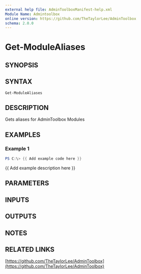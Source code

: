 ```yaml
---
external help file: AdminToolboxManifest-help.xml
Module Name: Admintoolbox
online version: https://github.com/TheTaylorLee/AdminToolbox
schema: 2.0.0
---
```


# Get-ModuleAliases

## SYNOPSIS

## SYNTAX

```
Get-ModuleAliases
```

## DESCRIPTION
Gets aliases for AdminToolbox Modules

## EXAMPLES

### Example 1
```powershell
PS C:\> {{ Add example code here }}
```

{{ Add example description here }}

## PARAMETERS

## INPUTS

## OUTPUTS

## NOTES

## RELATED LINKS

[https://github.com/TheTaylorLee/AdminToolbox](https://github.com/TheTaylorLee/AdminToolbox)

